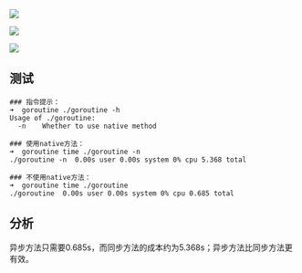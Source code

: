 
![](https://jersey.github.io/documentation/latest/images/rx-client-problem.png)

![](https://jersey.github.io/documentation/latest/images/rx-client-sync-approach.png)

![](https://jersey.github.io/documentation/latest/images/rx-client-async-approach.png)

## 测试

```
### 指令提示：
➜  goroutine ./goroutine -h
Usage of ./goroutine:
  -n    Whether to use native method

### 使用native方法：
➜  goroutine time ./goroutine -n
./goroutine -n  0.00s user 0.00s system 0% cpu 5.368 total

### 不使用native方法：
➜  goroutine time ./goroutine   
./goroutine  0.00s user 0.00s system 0% cpu 0.685 total

```

## 分析
异步方法只需要0.685s，而同步方法的成本约为5.368s；异步方法比同步方法更有效。


